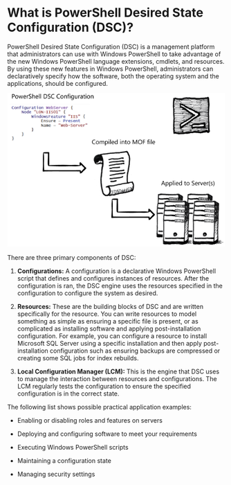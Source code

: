 # What is PowerShell Desired State Configuration (DSC)?

PowerShell Desired State Configuration (DSC) is a management platform
that administrators can use with Windows PowerShell to take advantage of
the new Windows PowerShell language extensions, cmdlets, and resources.
By using these new features in Windows PowerShell, administrators can
declaratively specify how the software, both the operating system and
the applications, should be configured.

![What is PowerShell Desired State Configuration?](media/what-is-powershell-desired-state-configuration.png)

There are three primary components of DSC:

1. **Configurations:** A configuration is a declarative Windows
    PowerShell script that defines and configures instances of
    resources. After the configuration is ran, the DSC engine uses the
    resources specified in the configuration to configure the system as
    desired.

2. **Resources:** These are the building blocks of DSC and are written
    specifically for the resource. You can write resources to model
    something as simple as ensuring a specific file is present, or as
    complicated as installing software and applying post-installation
    configuration. For example, you can configure a resource to install
    Microsoft SQL Server using a specific installation and then apply
    post-installation configuration such as ensuring backups are
    compressed or creating some SQL jobs for index rebuilds.

3. **Local Configuration Manager (LCM):** This is the engine that DSC
    uses to manage the interaction between resources and configurations.
    The LCM regularly tests the configuration to ensure the specified
    configuration is in the correct state.

The following list shows possible practical application examples:

- Enabling or disabling roles and features on servers

- Deploying and configuring software to meet your requirements

- Executing Windows PowerShell scripts

- Maintaining a configuration state

- Managing security settings